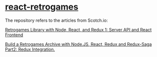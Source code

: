 # [react-retrogames](https://github.com/samuxyz/react-retrogames)

The repository refers to the articles from Scotch.io:

[Retrogames Library with Node, React, and Redux 1: Server API and React Frontend](https://scotch.io/tutorials/retrogames-library-with-node-react-and-redux-1-server-api-and-react-frontend)

[Build a Retrogames Archive with Node.JS, React, Redux and Redux-Saga Part2: Redux Integration.](https://scotch.io/tutorials/build-a-retrogames-archive-with-node-js-react-redux-and-redux-saga-part2-redux-integration)
